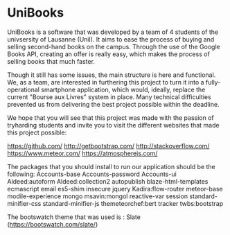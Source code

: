 # UniBooks
UniBooks is a software that was developed by a team of 4 students
of the univsersity of Lausanne (Unil). It aims to ease the process
of buying and selling second-hand books on the campus.
Through the use of the Google Books API, creating an offer is really easy,
which makes the process of selling books that much faster.

Though it still has some issues, the main structure is here and functional.
We, as a team, are interested in furthering this project to turn it into a fully-operational smartphone application, which would, ideally, replace the current "Bourse aux Livres" system in place. Many technical difficulties prevented us from delivering the best project possible within the deadline.

We hope that you will see that this project was made with the passion of tryharding students and invite you to visit the different websites that made this project possible:

https://github.com/
http://getbootstrap.com/
http://stackoverflow.com/
https://www.meteor.com/
https://atmospherejs.com/


The packages that you should install to run our application should be the following:
Accounts-base
Accounts-password
Accounts-ui
Aldeed:autoform
Aldeed:collection2
autopublish
blaze-html-templates
ecmascript
email
es5-shim
insecure
jquery
Kadira:flow-router
meteor-base
modile-experience
mongo
msavin:mongol
reactive-var
session
standard-minifier-css
standard-minifier-js
themeteorchef:bert
tracker
twbs:bootstrap

The bootswatch theme that was used is : Slate (https://bootswatch.com/slate/)



